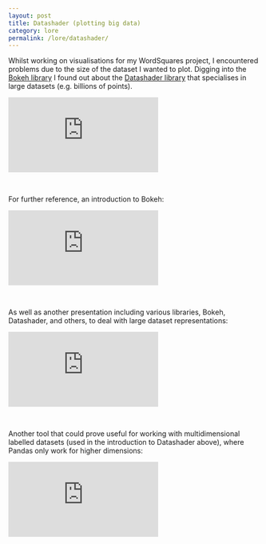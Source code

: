 ```yaml
---
layout: post
title: Datashader (plotting big data)
category: lore
permalink: /lore/datashader/
---
```


Whilst working on visualisations for my WordSquares project, I encountered problems due to the size of the dataset I wanted to plot. Digging into the [Bokeh library](https://bokeh.pydata.org/en/latest/) I found out about the [Datashader library](http://datashader.org/) that specialises in large datasets (e.g. billions of points). 

<div class="video-container">
<iframe max-width="100%" height="auto" src="https://www.youtube.com/embed/6m3CFbKmK_c" frameborder="0" allow="autoplay; encrypted-media" allowfullscreen></iframe>
</div>

<p>&nbsp;</p>

For further reference, an introduction to Bokeh:

<div class="video-container">
<iframe max-width="100%" height="auto" src="https://www.youtube.com/embed/9FlUFLmaWvY" frameborder="0" allow="autoplay; encrypted-media" allowfullscreen></iframe>
</div>

<p>&nbsp;</p>

As well as another presentation including various libraries, Bokeh, Datashader, and others, to deal with large dataset representations:

<div class="video-container">
<iframe max-width="100%" height="auto" src="https://www.youtube.com/embed/8Jktm-Imt-I" frameborder="0" allow="autoplay; encrypted-media" allowfullscreen></iframe>
</div>

<p>&nbsp;</p>

Another tool that could prove useful for working with multidimensional labelled datasets (used in the introduction to Datashader above), where Pandas only work for higher dimensions:

<div class="video-container">
<iframe max-width="100%" height="auto" src="https://www.youtube.com/embed/X0pAhJgySxk" frameborder="0" allow="autoplay; encrypted-media" allowfullscreen></iframe>
</div>
